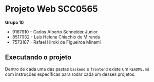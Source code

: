 # Projeto Web SCC0565

**Grupo 10**

* 9167910 - Carlos Alberto Schneider Junior
* 8517032 - Lais Helena Chiachio de Miranda
* 7573187 - Rafael Hiroki de Figueiroa Minami

## Executando o projeto

Dentro de cada uma das pastas `backend` e `frontend` existe um `README.md` com
instruções específicas para rodar cada um desses projetos.
